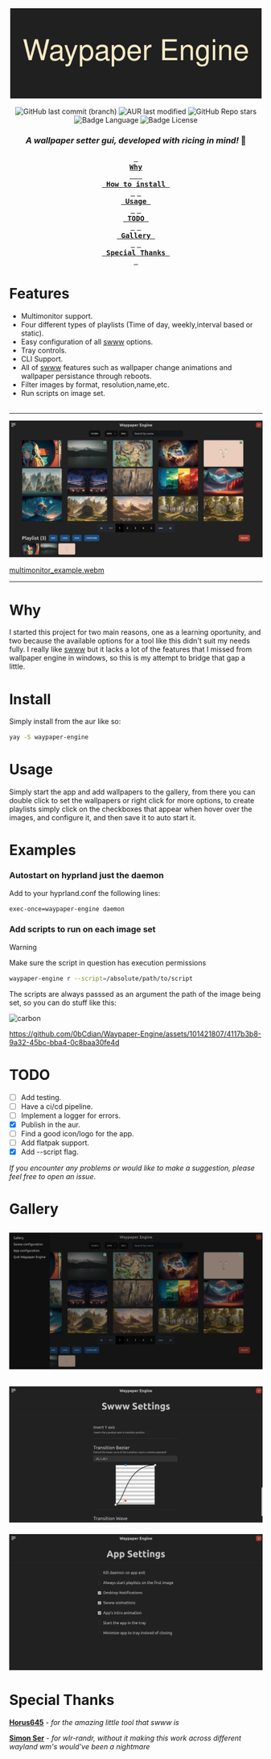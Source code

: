 <div align="center">
  <img src="./readme_files/Waypaper_Engine.png" width="500px" alt="banner"/>

![GitHub last commit (branch)](https://img.shields.io/github/last-commit/0bCdian/Waypaper-Engine/main?style=for-the-badge&logo=git&color=%2389B482)
![AUR last modified](https://img.shields.io/aur/last-modified/waypaper-engine?style=for-the-badge&logo=arch-linux&color=%23438287)
![GitHub Repo stars](https://img.shields.io/github/stars/0bCdian/Waypaper-Engine?style=for-the-badge&logo=github&color=%232AAEA3)
![Badge Language](https://img.shields.io/github/languages/top/0bCdian/Waypaper-Engine?style=for-the-badge&logo=typescript)
![Badge License](https://img.shields.io/github/license/0bCdian/Waypaper-Engine?style=for-the-badge&logo=gnu)



 ### _A wallpaper setter gui, developed with ricing in mind!_ 🍚 


**[<kbd> <br> Why  <br>  </kbd>](#why)**
**[<kbd> <br> How to install <br> </kbd>](#install)**
**[<kbd> <br> Usage <br> </kbd>](#usage)**
**[<kbd> <br> TODO <br> </kbd>](#todo)**
**[<kbd> <br> Gallery <br> </kbd>](#gallery)**
**[<kbd> <br> Special Thanks <br> </kbd>](#special-thanks)**

</div>

# Features

- Multimonitor support.
- Four different types of playlists (Time of day, weekly,interval based or static).
- Easy configuration of all [swww](https://github.com/Horus645/swww) options.
- Tray controls.
- CLI Support.
- All of [swww](https://github.com/Horus645/swww) features such as wallpaper change animations and wallpaper persistance through reboots.
- Filter images by format, resolution,name,etc.
- Run scripts on image set.
  <br>
  <br>

---
![screenshot](./readme_files/gallery.png)


[multimonitor_example.webm](https://github.com/0bCdian/Waypaper-Engine/assets/101421807/3e502407-6f35-48ea-af7e-73d42b88c9ba)


--- 
# Why

I started this project for two main reasons, one as a learning oportunity, and two because the available options for a tool like this didn't suit my needs fully. I really like [swww](https://github.com/Horus645/swww) but it lacks a lot of the features that I missed from wallpaper engine in windows, so this is my attempt to bridge that gap a little.


# Install

Simply install from the aur like so:

```bash
yay -S waypaper-engine
```

# Usage

Simply start the app and add wallpapers to the gallery, from there you can double click to set the wallpapers or right click for more options, to create playlists simply click on the checkboxes that appear when hover over the images, and configure it, and then save it to auto start it.   

# Examples

### Autostart on hyprland just the daemon
Add to your hyprland.conf the following lines:

```bash
exec-once=waypaper-engine daemon
```

### Add scripts to run on each image set
>[!WARNING]
>Make sure the script in question has execution permissions

 ```bash
waypaper-engine r --script=/absolute/path/to/script
```

The scripts are always passsed as an argument the path of the image being set, so you can do stuff like this:

![carbon](https://github.com/0bCdian/Waypaper-Engine/assets/101421807/c594babf-198a-47a0-8dce-5fd8d64b862c)


https://github.com/0bCdian/Waypaper-Engine/assets/101421807/4117b3b8-9a32-45bc-bba4-0c8baa30fe4d


# TODO

- [ ] Add testing.
- [ ] Have a ci/cd pipeline.
- [ ] Implement a logger for errors.
- [X] Publish in the aur.
- [ ] Find a good icon/logo for the app.
- [ ] Add flatpak support.
- [x] Add --script flag.

*If you encounter any problems or would like to make a suggestion, please feel free to open an issue*.

# Gallery

![screenshot](./readme_files/sidebar.png)
---
![screenshot](./readme_files/swww_settings.png)
---
![screenshot](./readme_files/app_settings.png)

# Special Thanks

**[Horus645](https://github.com/Horus645)** - *for the amazing little tool that swww is*

**[Simon Ser](https://git.sr.ht/~emersion/)** - *for wlr-randr, without it making this work across different wayland wm's would've been a nightmare*
